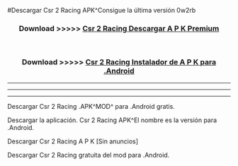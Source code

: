 #Descargar Csr 2 Racing  APK^Consigue la última versión 0w2rb



<div align="center">
<h3>Download >>>>> <a href="https://es-sites.web.app/?es= Csr 2 Racing ">Csr 2 Racing  Descargar A P K Premium</a></h3><br>

<h3>Download >>>>> <a href="https://es-sites.web.app/?es= Csr 2 Racing ">Csr 2 Racing  Instalador de A P K para .Android</a></h3>
</div>


----------------------------------------------------------

----------------------------------------------------------

----------------------------------------------------------

Descargar Csr 2 Racing  .APK^MOD^ para .Android gratis.

Descargar la aplicación. Csr 2 Racing  APK^El nombre es la versión para .Android.

Descargar Csr 2 Racing  A P K [Sin anuncios]

Descargar Csr 2 Racing  gratuita del mod para .Android.